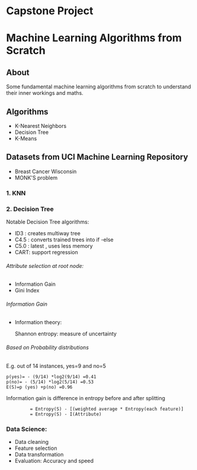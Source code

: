 # Capstone Project 

# Machine Learning Algorithms from Scratch

## About

Some fundamental machine learning algorithms from scratch to understand their inner workings and maths.

## Algorithms
- K-Nearest Neighbors
- Decision Tree
- K-Means

## Datasets from UCI Machine Learning Repository
- Breast Cancer Wisconsin
- MONK'S problem 

### 1. KNN

### 2. Decision Tree
Notable Decision Tree algorithms:
* ID3 : creates multiway tree
* C4.5 : converts trained trees into if -else
* C5.0 : latest , uses less memory
* CART: support regression

###### Attribute selection at root node:
* Information Gain
* Gini Index

###### Information Gain
* Information theory:
  
  Shannon entropy: measure of uncertainty

###### Based on Probability distributions
E.g. out of 14 instances, yes=9 and no=5

    p(yes)= - (9/14) *log2(9/14) =0.41
    p(no)= - (5/14) *log2(5/14) =0.53
    E(S)=p (yes) +p(no) =0.96

Information gain is difference in entropy before and after splitting 
	                 
             = Entropy(S) - [(weighted average * Entropy(each feature)]
             = Entropy(S) - I(Attribute)

### Data Science:
* Data cleaning
* Feature selection
* Data transformation 
* Evaluation: Accuracy and speed